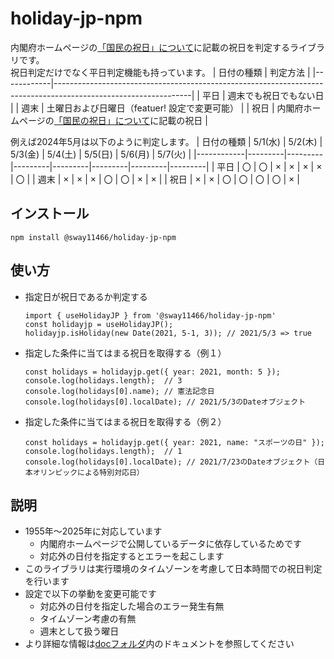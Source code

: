 # holiday-jp-npm

内閣府ホームページの[「国民の祝日」について](https://www8.cao.go.jp/chosei/shukujitsu/gaiyou.html)に記載の祝日を判定するライブラリです。  
祝日判定だけでなく平日判定機能も持っています。
| 日付の種類 | 判定方法 |
|------------|----------------------------------------------------------------------------------------------------------------|
| 平日 | 週末でも祝日でもない日 |
| 週末 | 土曜日および日曜日（featuer! 設定で変更可能） |
| 祝日 | 内閣府ホームページの[「国民の祝日」について](https://www8.cao.go.jp/chosei/shukujitsu/gaiyou.html)に記載の祝日 |

例えば2024年5月は以下のように判定します。
| 日付の種類 | 5/1(水) | 5/2(木) | 5/3(金) | 5/4(土) | 5/5(日) | 5/6(月) | 5/7(火) |
|------------|---------|---------|---------|---------|---------|---------|---------|
| 平日 | 〇 | 〇 | × | × | × | × | 〇 |
| 週末 | × | × | × | 〇 | 〇 | × | × |
| 祝日 | × | × | 〇 | 〇 | 〇 | 〇 | × |

## インストール

```
npm install @sway11466/holiday-jp-npm
```

## 使い方

-   指定日が祝日であるか判定する
    ```
    import { useHolidayJP } from '@sway11466/holiday-jp-npm'
    const holidayjp = useHolidayJP();
    holidayjp.isHoliday(new Date(2021, 5-1, 3)); // 2021/5/3 => true
    ```
-   指定した条件に当てはまる祝日を取得する（例１）
    ```
    const holidays = holidayjp.get({ year: 2021, month: 5 });
    console.log(holidays.length);  // 3
    console.log(holidays[0].name); // 憲法記念日
    console.log(holidays[0].localDate); // 2021/5/3のDateオブジェクト
    ```
-   指定した条件に当てはまる祝日を取得する（例２）
    ```
    const holidays = holidayjp.get({ year: 2021, name: "スポーツの日" });
    console.log(holidays.length);  // 1
    console.log(holidays[0].localDate); // 2021/7/23のDateオブジェクト（日本オリンピックによる特別対応日）
    ```

## 説明

-   1955年～2025年に対応しています
    -   内閣府ホームページで公開しているデータに依存しているためです
    -   対応外の日付を指定するとエラーを起こします
-   このライブラリは実行環境のタイムゾーンを考慮して日本時間での祝日判定を行います
-   設定で以下の挙動を変更可能です
    -   対応外の日付を指定した場合のエラー発生有無
    -   タイムゾーン考慮の有無
    -   週末として扱う曜日
-   より詳細な情報は[docフォルダ](./doc/index.md)内のドキュメントを参照してください
